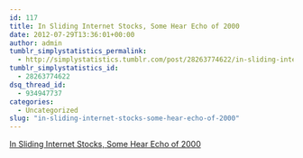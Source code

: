```yaml
---
id: 117
title: In Sliding Internet Stocks, Some Hear Echo of 2000
date: 2012-07-29T13:36:01+00:00
author: admin
tumblr_simplystatistics_permalink:
  - http://simplystatistics.tumblr.com/post/28263774622/in-sliding-internet-stocks-some-hear-echo-of-2000
tumblr_simplystatistics_id:
  - 28263774622
dsq_thread_id:
  - 934947737
categories:
  - Uncategorized
slug: "in-sliding-internet-stocks-some-hear-echo-of-2000"
---
```

[In Sliding Internet Stocks, Some Hear Echo of 2000](http://www.nytimes.com/2012/07/28/technology/as-social-sites-shares-fall-some-hear-echo-of-2000.html?smid=tu-share)
